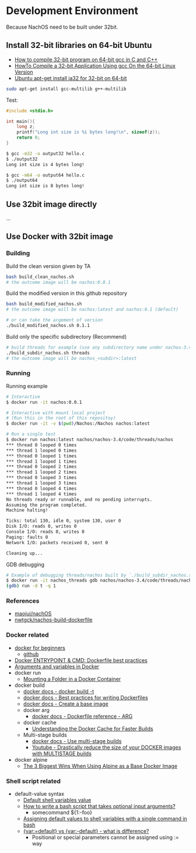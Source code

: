 # Development Environment

Because NachOS need to be built under 32bit.

## Install 32-bit libraries on 64-bit Ubuntu

* [How to compile 32-bit program on 64-bit gcc in C and C++](https://www.geeksforgeeks.org/compile-32-bit-program-64-bit-gcc-c-c/)
* [HowTo Compile a 32-bit Application Using gcc On the 64-bit Linux Version](https://www.cyberciti.biz/tips/compile-32bit-application-using-gcc-64-bit-linux.html)
* [Ubuntu apt-get install ia32 for 32-bit on 64-bit](http://www.sixarm.com/about/ubuntu-apt-get-install-ia32-for-32-bit-on-64-bit.html)

```sh
sudo apt-get install gcc-multilib g++-multilib
```

Test:

```c
#include <stdio.h>

int main(){
    long z;
    printf("Long int size is %i bytes long!\n", sizeof(z));
    return 0;
}
```

```sh
$ gcc -m32 -o output32 hello.c
$ ./output32
Long int size is 4 bytes long!

$ gcc -m64 -o output64 hello.c
$ ./output64
Long int size is 8 bytes long!
```

## Use 32bit image directly

...

## Use Docker with 32bit image

### Building

Build the clean version given by TA

```sh
bash build_clean_nachos.sh
# the outcome image will be nachos:0.0.1
```

Build the modified version in this github repository

```sh
bash build_modified_nachos.sh
# the outcome image will be nachos:latest and nachos:0.1 (default)

# or can take the argement of version
./build_modified_nachos.sh 0.1.1
```

Build only the specific subdirectory (Recommend)

```sh
# build threads for example (use any subdirectory name under nachos-3.4/code/)
./build_subdir_nachos.sh threads
# the outcome image will be nachos_<subdir>:latest
```

### Running

Running example

```sh
# Interactive
$ docker run -it nachos:0.0.1

# Interactive with mount local project
# (Run this in the root of this repositoy)
$ docker run -it -v $(pwd)/Nachos:/Nachos nachos:latest

# Run a single test
$ docker run nachos:latest nachos/nachos-3.4/code/threads/nachos
*** thread 0 looped 0 times
*** thread 1 looped 0 times
*** thread 0 looped 1 times
*** thread 1 looped 1 times
*** thread 0 looped 2 times
*** thread 1 looped 2 times
*** thread 0 looped 3 times
*** thread 1 looped 3 times
*** thread 0 looped 4 times
*** thread 1 looped 4 times
No threads ready or runnable, and no pending interrupts.
Assuming the program completed.
Machine halting!

Ticks: total 130, idle 0, system 130, user 0
Disk I/O: reads 0, writes 0
Console I/O: reads 0, writes 0
Paging: faults 0
Network I/O: packets received 0, sent 0

Cleaning up...
```

GDB debugging

```sh
# Example of debugging threads/nachos built by `./build_subdir_nachos.sh threads`
$ docker run -it nachos_threads gdb nachos/nachos-3.4/code/threads/nachos
(gdb) run -d t -q 1
```

### References

* [maojui/nachOS](https://github.com/maojui/nachOS)
* [nwtgck/nachos-build-dockerfile](https://github.com/nwtgck/nachos-build-dockerfile)

### Docker related

* [docker for beginners](https://docker-curriculum.com/)
  * [github](https://github.com/prakhar1989/docker-curriculum)
* [Docker ENTRYPOINT & CMD: Dockerfile best practices](https://medium.freecodecamp.org/docker-entrypoint-cmd-dockerfile-best-practices-abc591c30e21)
* [Arguments and variables in Docker](https://www.manifold.co/blog/arguments-and-variables-in-docker-94746642f64b)
* docker run
  * [Mounting a Folder in a Docker Container](https://youtu.be/MdRWkqcbLJI)
* docker build
  * [docker docs - docker build -t](https://docs.docker.com/engine/reference/commandline/build/#tag-an-image--t)
  * [docker docs - Best practices for writing Dockerfiles](https://docs.docker.com/v17.09/engine/userguide/eng-image/dockerfile_best-practices/)
  * [docker docs - Create a base image](https://docs.docker.com/v17.09/engine/userguide/eng-image/baseimages/)
  * docker arg
    * [docker docs - Dockerfile reference - ARG](https://docs.docker.com/engine/reference/builder/#arg)
  * docker cache
    * [Understanding the Docker Cache for Faster Builds](https://thenewstack.io/understanding-the-docker-cache-for-faster-builds/)
  * Multi-stage builds
    * [docker docs - Use multi-stage builds](https://docs.docker.com/v17.09/engine/userguide/eng-image/multistage-build/)
    * [Youtube - Drastically reduce the size of your DOCKER images with MULTISTAGE builds](https://youtu.be/KLOdisHW8rQ)
* docker alpine
  * [The 3 Biggest Wins When Using Alpine as a Base Docker Image](https://nickjanetakis.com/blog/the-3-biggest-wins-when-using-alpine-as-a-base-docker-image)

### Shell script related

* default-value syntax
  * [Default shell variables value](https://bash.cyberciti.biz/guide/Default_shell_variables_value)
  * [How to write a bash script that takes optional input arguments?](https://stackoverflow.com/questions/9332802/how-to-write-a-bash-script-that-takes-optional-input-arguments/33419280)
    * somecommand ${1:-foo}
  * [Assigning default values to shell variables with a single command in bash](https://stackoverflow.com/questions/2013547/assigning-default-values-to-shell-variables-with-a-single-command-in-bash)
  * [{var:=default} vs {var:-default} - what is difference?](https://stackoverflow.com/questions/24405606/var-default-vs-var-default-what-is-difference)
    * Positional or special parameters cannot be assigned using := way

